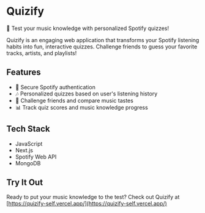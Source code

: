# Quizify

🎵 Test your music knowledge with personalized Spotify quizzes!

Quizify is an engaging web application that transforms your Spotify listening habits into fun, interactive quizzes. Challenge friends to guess your favorite tracks, artists, and playlists!

## Features

- 🔐 Secure Spotify authentication
- 🎶 Personalized quizzes based on user's listening history
- 🤝 Challenge friends and compare music tastes
- 📊 Track quiz scores and music knowledge progress

## Tech Stack

- JavaScript
- Next.js
- Spotify Web API
- MongoDB

## Try It Out

Ready to put your music knowledge to the test? Check out Quizify at [https://quizify-self.vercel.app/](https://quizify-self.vercel.app/)
